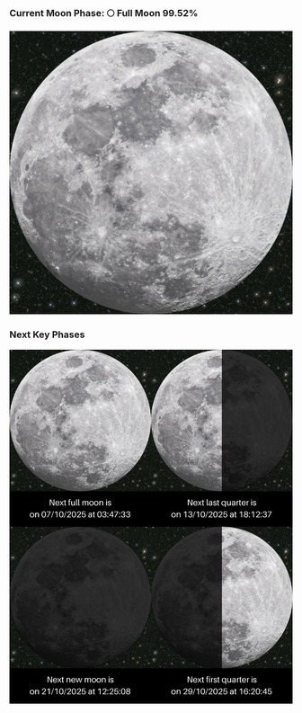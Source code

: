 ### Current Moon Phase: 🌕 Full Moon 99.52%
![Moon Phase](moonphase.png)
### Next Key Phases
![Gallery](gallery.png)